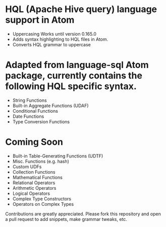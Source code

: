 # HQL (Apache Hive query) language support in Atom

* Uppercasing Works until version 0.165.0 
* Adds syntax highlighting to HQL files in Atom.
* Converts HQL grammar to uppercase 

# Adapted from language-sql Atom package, currently contains the following HQL specific syntax.

* String Functions
* Built-in Aggregate Functions (UDAF)
* Conditional Functions
* Date Functions
* Type Conversion Functions

# Coming Soon

* Built-in Table-Generating Functions (UDTF)
* Misc. Functions (e.g. hash)
* Custom UDFs
* Collection Functions
* Mathematical Functions
* Relational Operators
* Arithmetic Operators
* Logical Operators
* Complex Type Constructors
* Operators on Complex Types

Contributions are greatly appreciated. Please fork this repository and open a
pull request to add snippets, make grammar tweaks, etc.
